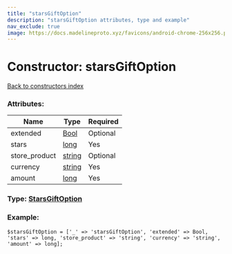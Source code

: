 ```yaml
---
title: "starsGiftOption"
description: "starsGiftOption attributes, type and example"
nav_exclude: true
image: https://docs.madelineproto.xyz/favicons/android-chrome-256x256.png
---
```

# Constructor: starsGiftOption  
[Back to constructors index](/API_docs/constructors/index.html)



### Attributes:

| Name     |    Type       | Required |
|----------|---------------|----------|
|extended|[Bool](/API_docs/types/Bool.html) | Optional|
|stars|[long](/API_docs/types/long.html) | Yes|
|store\_product|[string](/API_docs/types/string.html) | Optional|
|currency|[string](/API_docs/types/string.html) | Yes|
|amount|[long](/API_docs/types/long.html) | Yes|



### Type: [StarsGiftOption](/API_docs/types/StarsGiftOption.html)


### Example:

```
$starsGiftOption = ['_' => 'starsGiftOption', 'extended' => Bool, 'stars' => long, 'store_product' => 'string', 'currency' => 'string', 'amount' => long];
```  
